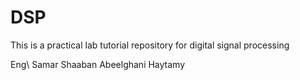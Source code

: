 # DSP
This is a practical lab tutorial repository for digital signal processing 

Eng\ Samar Shaaban Abeelghani Haytamy
